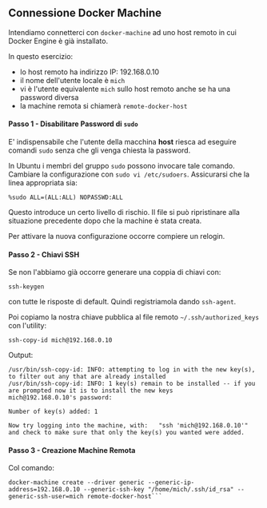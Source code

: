 ## Connessione Docker Machine

Intendiamo connetterci con `docker-machine` ad uno host remoto in cui Docker Engine è già installato.

In questo esercizio:
* lo host remoto ha indirizzo IP: 192.168.0.10
* il nome dell'utente locale è `mich`
* vi è l'utente equivalente `mich` sullo host remoto anche se ha una password diversa
* la machine remota si chiamerà `remote-docker-host`

#### Passo 1 - Disabilitare Password di `sudo`

E' indispensabile che l'utente della macchina **host** riesca ad eseguire comandi `sudo` senza che gli venga chiesta la password.

In Ubuntu i membri del gruppo `sudo` possono invocare tale comando. Cambiare la configurazione con `sudo vi /etc/sudoers`. Assicurarsi che la linea appropriata sia:
```
%sudo ALL=(ALL:ALL) NOPASSWD:ALL
```
Questo introduce un certo livello di rischio. Il file si può ripristinare alla situazione precedente dopo che la machine è stata creata.

Per attivare la nuova configurazione occorre compiere un relogin.

#### Passo 2 - Chiavi SSH

Se non l'abbiamo già occorre generare una coppia di chiavi con:
```
ssh-keygen
```
con tutte le risposte di default.
Quindi registriamola dando `ssh-agent`.

Poi copiamo la nostra chiave pubblica al file remoto `~/.ssh/authorized_keys` con l'utility:
```
ssh-copy-id mich@192.168.0.10
```
Output:
```
/usr/bin/ssh-copy-id: INFO: attempting to log in with the new key(s), to filter out any that are already installed
/usr/bin/ssh-copy-id: INFO: 1 key(s) remain to be installed -- if you are prompted now it is to install the new keys
mich@192.168.0.10's password: 

Number of key(s) added: 1

Now try logging into the machine, with:   "ssh 'mich@192.168.0.10'"
and check to make sure that only the key(s) you wanted were added.
```

#### Passo 3 - Creazione Machine Remota

Col comando:
```
docker-machine create --driver generic --generic-ip-address=192.168.0.10 --generic-ssh-key "/home/mich/.ssh/id_rsa" --generic-ssh-user=mich remote-docker-host```
```
